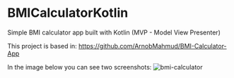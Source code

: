 # BMICalculatorKotlin

Simple BMI calculator app built with Kotlin (MVP - Model View Presenter)

This project is based in: https://github.com/ArnobMahmud/BMI-Calculator-App

In the image below you can see two screenshots:
![bmi-calculator](https://user-images.githubusercontent.com/31658548/230094215-86ca39c9-45e1-4781-ace4-8ec5ad4555f5.png)
